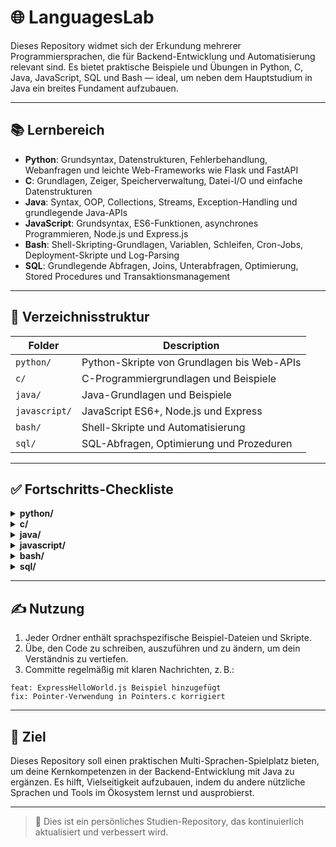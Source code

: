 # 🌐 LanguagesLab

Dieses Repository widmet sich der Erkundung mehrerer Programmiersprachen, die für Backend-Entwicklung und Automatisierung relevant sind.
Es bietet praktische Beispiele und Übungen in Python, C, Java, JavaScript, SQL und Bash — ideal, um neben dem Hauptstudium in Java ein breites Fundament aufzubauen.

---

## 📚 Lernbereich

- **Python**: Grundsyntax, Datenstrukturen, Fehlerbehandlung, Webanfragen und leichte Web-Frameworks wie Flask und FastAPI
- **C**: Grundlagen, Zeiger, Speicherverwaltung, Datei-I/O und einfache Datenstrukturen
- **Java**: Syntax, OOP, Collections, Streams, Exception-Handling und grundlegende Java-APIs
- **JavaScript**: Grundsyntax, ES6-Funktionen, asynchrones Programmieren, Node.js und Express.js
- **Bash**: Shell-Skripting-Grundlagen, Variablen, Schleifen, Cron-Jobs, Deployment-Skripte und Log-Parsing
- **SQL**: Grundlegende Abfragen, Joins, Unterabfragen, Optimierung, Stored Procedures und Transaktionsmanagement

---

## 📁 Verzeichnisstruktur

| Folder         | Description                                    |
|----------------|------------------------------------------------|
| `python/`      | Python-Skripte von Grundlagen bis Web-APIs     |
| `c/`           | C-Programmiergrundlagen und Beispiele          |
| `java/`        | Java-Grundlagen und Beispiele                  |
| `javascript/`  | JavaScript ES6+, Node.js und Express           |
| `bash/`        | Shell-Skripte und Automatisierung              |
| `sql/`         | SQL-Abfragen, Optimierung und Prozeduren       |

---

## ✅ Fortschritts-Checkliste

<details>
<summary><strong>python/</strong></summary>

- [x] PythonBasics.py
- [x] ControlFlow.py
- [x] Functions.py
- [x] ListsAndDicts.py
- [x] FileIO.py
- [ ] ErrorHandling.py
- [ ] ModulesAndPackages.py
- [ ] WebRequests.py
- [ ] WebScrapingBasics.py
- [ ] FlaskHelloWorld.py
- [ ] FastApiExample.py

</details>

<details>
<summary><strong>c/</strong></summary>

- [ ] CBasics.c
- [ ] ControlStrictires.c 
- [ ] FunctionsInC.c
- [ ] Pointers.c
- [ ] Structs.c
- [ ] FileIO.c
- [ ] MemoryManagement.c
- [ ] SimpleDataStructures.c

</details>

<details>
<summary><strong>java/</strong></summary>

- [ ] JavaBasics.java
- [ ] ControlFlow.java
- [ ] OOPConcepts.java
- [ ] CollectionsExample.java
- [ ] SteamsExample.java
- [ ] ExceptionHandling.java

</details>

<details>
<summary><strong>javascript/</strong></summary>

- [ ] JsSyntaxBasics.js
- [ ] ConditionsAndLoops.js
- [ ] Functions.js
- [ ] ObjectsAndArrays.js
- [ ] Es6Features.js
- [ ] AsynchronousJs.js
- [ ] NodeJsBasics.js
- [ ] ExpressHelloWorld.js

</details>

<details>
<summary><strong>bash/</strong></summary>

- [ ] BashBasics.sh  
- [ ] VariablesAndLoops.sh  
- [ ] CronJobExample.sh  
- [ ] DeployScript.sh  
- [ ] LogParser.sh  

</details>

<details>
<summary><strong>sql/</strong></summary>

- [ ] BasicQueries.sql  
- [ ] JoinsAndSubqueries.sql  
- [ ] IndexAndOptimization.sql  
- [ ] StoredProcedures.sql  
- [ ] TransactionIsolationLevels.sql  

</details>

---

## ✍️ Nutzung

1. Jeder Ordner enthält sprachspezifische Beispiel-Dateien und Skripte.
2. Übe, den Code zu schreiben, auszuführen und zu ändern, um dein Verständnis zu vertiefen.
3. Committe regelmäßig mit klaren Nachrichten, z. B.:
```
feat: ExpressHelloWorld.js Beispiel hinzugefügt
fix: Pointer-Verwendung in Pointers.c korrigiert
```

---

## 🙌 Ziel

Dieses Repository soll einen praktischen Multi-Sprachen-Spielplatz bieten, um deine Kernkompetenzen in der Backend-Entwicklung mit Java zu ergänzen.
Es hilft, Vielseitigkeit aufzubauen, indem du andere nützliche Sprachen und Tools im Ökosystem lernst und ausprobierst.

---

> 📌 Dies ist ein persönliches Studien-Repository, das kontinuierlich aktualisiert und verbessert wird.

